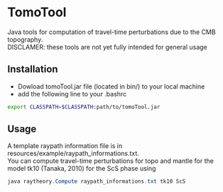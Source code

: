 # TomoTool

Java tools for computation of travel-time perturbations due to the CMB topography.<br>
DISCLAMER: these tools are not yet fully intended for general usage

## Installation
- Dowload tomoTool.jar file (located in bin/) to your local machine
- add the following line to your .bashrc
```bash
export CLASSPATH=$CLASSPATH:path/to/tomoTool.jar
```

## Usage
A template raypath information file is in resources/example/raypath_informations.txt.<br>
You can compute travel-time perturbations for topo and mantle for the model tk10 (Tanaka, 2010) for the ScS phase using
```java
java raytheory.Compute raypath_informations.txt tk10 ScS
```

